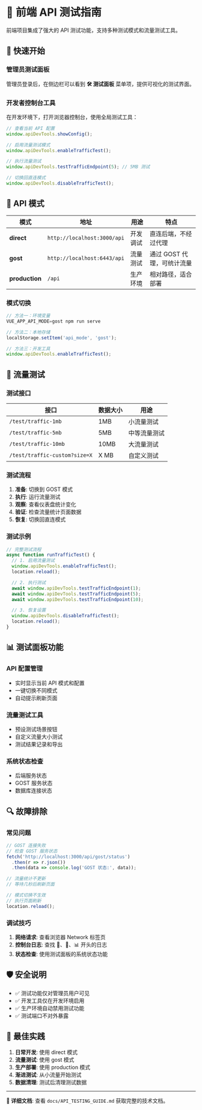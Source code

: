 # 🧪 前端 API 测试指南

前端项目集成了强大的 API 测试功能，支持多种测试模式和流量测试工具。

## 🚀 快速开始

### 管理员测试面板
管理员登录后，在侧边栏可以看到 **🛠️ 测试面板** 菜单项，提供可视化的测试界面。

### 开发者控制台工具
在开发环境下，打开浏览器控制台，使用全局测试工具：

```javascript
// 查看当前 API 配置
window.apiDevTools.showConfig();

// 启用流量测试模式
window.apiDevTools.enableTrafficTest();

// 执行流量测试
window.apiDevTools.testTrafficEndpoint(5); // 5MB 测试

// 切换回直连模式
window.apiDevTools.disableTrafficTest();
```

## 🔧 API 模式

| 模式 | 地址 | 用途 | 特点 |
|------|------|------|------|
| **direct** | `http://localhost:3000/api` | 开发调试 | 直连后端，不经过代理 |
| **gost** | `http://localhost:6443/api` | 流量测试 | 通过 GOST 代理，可统计流量 |
| **production** | `/api` | 生产环境 | 相对路径，适合部署 |

### 模式切换
```javascript
// 方法一：环境变量
VUE_APP_API_MODE=gost npm run serve

// 方法二：本地存储
localStorage.setItem('api_mode', 'gost');

// 方法三：开发工具
window.apiDevTools.enableTrafficTest();
```

## 🧪 流量测试

### 测试接口
| 接口 | 数据大小 | 用途 |
|------|----------|------|
| `/test/traffic-1mb` | 1MB | 小流量测试 |
| `/test/traffic-5mb` | 5MB | 中等流量测试 |
| `/test/traffic-10mb` | 10MB | 大流量测试 |
| `/test/traffic-custom?size=X` | X MB | 自定义测试 |

### 测试流程
1. **准备**: 切换到 GOST 模式
2. **执行**: 运行流量测试
3. **观察**: 查看仪表盘统计变化
4. **验证**: 检查流量统计页面数据
5. **恢复**: 切换回直连模式

### 测试示例
```javascript
// 完整测试流程
async function runTrafficTest() {
  // 1. 启用流量测试
  window.apiDevTools.enableTrafficTest();
  location.reload();

  // 2. 执行测试
  await window.apiDevTools.testTrafficEndpoint(1);
  await window.apiDevTools.testTrafficEndpoint(5);
  await window.apiDevTools.testTrafficEndpoint(10);

  // 3. 恢复设置
  window.apiDevTools.disableTrafficTest();
  location.reload();
}
```

## 📊 测试面板功能

### API 配置管理
- 实时显示当前 API 模式和配置
- 一键切换不同模式
- 自动提示刷新页面

### 流量测试工具
- 预设测试场景按钮
- 自定义流量大小测试
- 测试结果记录和导出

### 系统状态检查
- 后端服务状态
- GOST 服务状态
- 数据库连接状态

## 🔍 故障排除

### 常见问题
```javascript
// GOST 连接失败
// 检查 GOST 服务状态
fetch('http://localhost:3000/api/gost/status')
  .then(r => r.json())
  .then(data => console.log('GOST 状态:', data));

// 流量统计不更新
// 等待几秒后刷新页面

// 模式切换不生效
// 执行页面刷新
location.reload();
```

### 调试技巧
1. **网络请求**: 查看浏览器 Network 标签页
2. **控制台日志**: 查找 🔧、🧪、📊 开头的日志
3. **状态检查**: 使用测试面板的系统状态功能

## 🛡️ 安全说明

- ✅ 测试功能仅对管理员用户可见
- ✅ 开发工具仅在开发环境启用
- ✅ 生产环境自动禁用测试功能
- ✅ 测试端口不对外暴露

## 🎯 最佳实践

1. **日常开发**: 使用 direct 模式
2. **流量测试**: 使用 gost 模式
3. **生产部署**: 使用 production 模式
4. **渐进测试**: 从小流量开始测试
5. **数据清理**: 测试后清理测试数据

---

**📖 详细文档**: 查看 `docs/API_TESTING_GUIDE.md` 获取完整的技术文档。
